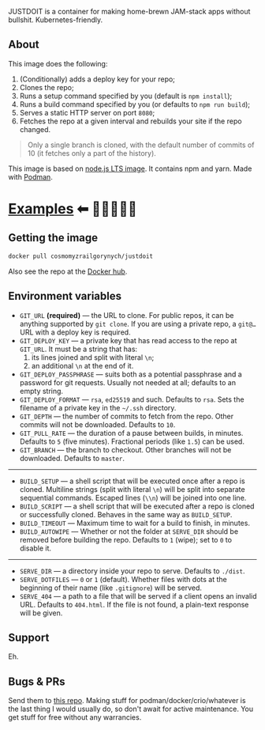 JUSTDOIT is a container for making home-brewn JAM-stack apps without bullshit. Kubernetes-friendly.

## About

This image does the following:

1. (Conditionally) adds a deploy key for your repo;
2. Clones the repo;
3. Runs a setup command specified by you (default is `npm install`);
3. Runs a build command specified by you (or defaults to `npm run build`);
4. Serves a static HTTP server on port `8080`;
5. Fetches the repo at a given interval and rebuilds your site if the repo changed.

> Only a single branch is cloned, with the default number of commits of 10 (it fetches only a part of the history).

This image is based on [node.js LTS image](https://hub.docker.com/_/node). It contains npm and yarn. Made with [Podman](https://podman.io/).

# [Examples](https://github.com/CosmoMyzrailGorynych/justdoit/tree/master/examples) ⬅ 💃💅🎉💪💦

## Getting the image

```sh
docker pull cosmomyzrailgorynych/justdoit
```

Also see the repo at the [Docker hub](https://hub.docker.com/r/cosmomyzrailgorynych/justdoit).

## Environment variables

* `GIT_URL` **(required)** — the URL to clone. For public repos, it can be anything supported by `git clone`. If you are using a private repo, a `git@…` URL with a deploy key is required.
* `GIT_DEPLOY_KEY` — a private key that has read access to the repo at `GIT_URL`. It must be a string that has:
    1. its lines joined and split with literal `\n`;
    2. an additional `\n` at the end of it.
* `GIT_DEPLOY_PASSPHRASE` — suits both as a potential passphrase and a password for git requests. Usually not needed at all; defaults to an empty string.
* `GIT_DEPLOY_FORMAT` — `rsa`, `ed25519` and such. Defaults to `rsa`. Sets the filename of a private key in the `~/.ssh` directory.
* `GIT_DEPTH` — the number of commits to fetch from the repo. Other commits will not be downloaded. Defaults to `10`.
* `GIT_PULL_RATE` — the duration of a pause between builds, in minutes. Defaults to `5` (five minutes). Fractional periods (like `1.5`) can be used.
* `GIT_BRANCH` — the branch to checkout. Other branches will not be downloaded. Defaults to `master`.

---

* `BUILD_SETUP` — a shell script that will be executed once after a repo is cloned. Multiline strings (split with literal `\n`) will be split into separate sequential commands. Escaped lines (`\\n`) will be joined into one line.
* `BUILD_SCRIPT` — a shell script that will be executed after a repo is cloned or successfully cloned. Behaves in the same way as `BUILD_SETUP`.
* `BUILD_TIMEOUT` — Maximum time to wait for a build to finish, in minutes.
* `BUILD_AUTOWIPE` — Whether or not the folder at `SERVE_DIR` should be removed before building the repo. Defaults to `1` (wipe); set to `0` to disable it.

---

* `SERVE_DIR` — a directory inside your repo to serve. Defaults to `./dist`.
* `SERVE_DOTFILES` — `0` or `1` (default). Whether files with dots at the beginning of their name (like `.gitignore`) will be served.
* `SERVE_404` — a path to a file that will be served if a client opens an invalid URL. Defaults to `404.html`. If the file is not found, a plain-text response will be given.

## Support

Eh.

## Bugs & PRs

Send them to [this repo](). Making stuff for podman/docker/crio/whatever is the last thing I would usually do, so don't await for active maintenance. You get stuff for free without any warrancies.